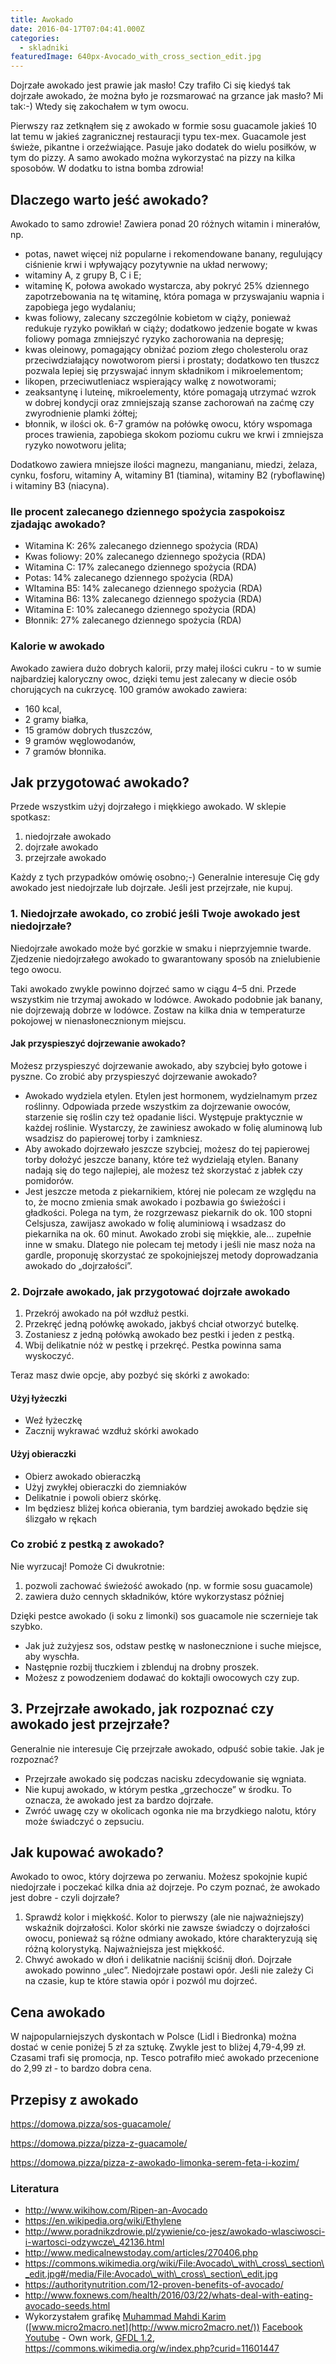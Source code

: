```yaml
---
title: Awokado
date: 2016-04-17T07:04:41.000Z
categories: 
  - skladniki
featuredImage: 640px-Avocado_with_cross_section_edit.jpg
---
```


Dojrzałe awokado jest prawie jak masło! Czy trafiło Ci się kiedyś tak dojrzałe awokado, że można było je rozsmarować na grzance jak masło? Mi tak:-) Wtedy się zakochałem w tym owocu.

Pierwszy raz zetknąłem się z awokado w formie sosu guacamole jakieś 10 lat temu w jakieś zagranicznej restauracji typu tex-mex. Guacamole jest świeże, pikantne i orzeźwiające. Pasuje jako dodatek do wielu posiłków, w tym do pizzy. A samo awokado można wykorzystać na pizzy na kilka sposobów. W dodatku to istna bomba zdrowia!

## Dlaczego warto jeść awokado?

Awokado to samo zdrowie! Zawiera ponad 20 różnych witamin i minerałów, np.

- potas, nawet więcej niż popularne i rekomendowane banany, regulujący ciśnienie krwi i wpływający pozytywnie na układ nerwowy;
- witaminy A, z grupy B, C i E;
- witaminę K, połowa awokado wystarcza, aby pokryć 25% dziennego zapotrzebowania na tę witaminę, która pomaga w przyswajaniu wapnia i zapobiega jego wydalaniu;
- kwas foliowy, zalecany szczególnie kobietom w ciąży, ponieważ redukuje ryzyko powikłań w ciąży; dodatkowo jedzenie bogate w kwas foliowy pomaga zmniejszyć ryzyko zachorowania na depresję;
- kwas oleinowy, pomagający obniżać poziom złego cholesterolu oraz przeciwdziałający nowotworom piersi i prostaty; dodatkowo ten tłuszcz pozwala lepiej się przyswajać innym składnikom i mikroelementom;
- likopen, przeciwutleniacz wspierający walkę z nowotworami;
- zeaksantynę i luteinę, mikroelementy, które pomagają utrzymać wzrok w dobrej kondycji oraz zmniejszają szanse zachorowań na zaćmę czy zwyrodnienie plamki żółtej;
- błonnik, w ilości ok. 6-7 gramów na połówkę owocu, który wspomaga proces trawienia, zapobiega skokom poziomu cukru we krwi i zmniejsza ryzyko nowotworu jelita;

Dodatkowo zawiera mniejsze ilości magnezu, manganianu, miedzi, żelaza, cynku, fosforu, witaminy A, witaminy B1 (tiamina), witaminy B2 (ryboflawinę) i witaminy B3 (niacyna).

### Ile procent zalecanego dziennego spożycia zaspokoisz zjadając awokado?

- Witamina K: 26% zalecanego dziennego spożycia (RDA)
- Kwas foliowy: 20% zalecanego dziennego spożycia (RDA)
- Witamina C: 17% zalecanego dziennego spożycia (RDA)
- Potas: 14% zalecanego dziennego spożycia (RDA)
- WItamina B5: 14% zalecanego dziennego spożycia (RDA)
- Witamina B6: 13% zalecanego dziennego spożycia (RDA)
- Witamina E: 10% zalecanego dziennego spożycia (RDA)
- Błonnik: 27% zalecanego dziennego spożycia (RDA)

### Kalorie w awokado

Awokado zawiera dużo dobrych kalorii, przy małej ilości cukru - to w sumie najbardziej kaloryczny owoc, dzięki temu jest zalecany w diecie osób chorujących na cukrzycę. 100 gramów awokado zawiera:

- 160 kcal,
- 2 gramy białka,
- 15 gramów dobrych tłuszczów,
- 9 gramów węglowodanów,
- 7 gramów błonnika.

## Jak przygotować awokado?

Przede wszystkim użyj dojrzałego i miękkiego awokado. W sklepie spotkasz:

1. niedojrzałe awokado
2. dojrzałe awokado
3. przejrzałe awokado

Każdy z tych przypadków omówię osobno;-) Generalnie interesuje Cię gdy awokado jest niedojrzałe lub dojrzałe. Jeśli jest przejrzałe, nie kupuj.

### 1\. Niedojrzałe awokado, co zrobić jeśli Twoje awokado jest niedojrzałe?

Niedojrzałe awokado może być gorzkie w smaku i nieprzyjemnie twarde. Zjedzenie niedojrzałego awokado to gwarantowany sposób na znielubienie tego owocu.

Taki awokado zwykle powinno dojrzeć samo w ciągu 4–5 dni. Przede wszystkim nie trzymaj awokado w lodówce. Awokado podobnie jak banany, nie dojrzewają dobrze w lodówce. Zostaw na kilka dnia w temperaturze pokojowej w nienasłonecznionym miejscu.

#### Jak przyspieszyć dojrzewanie awokado?

Możesz przyspieszyć dojrzewanie awokado, aby szybciej było gotowe i pyszne. Co zrobić aby przyspieszyć dojrzewanie awokado?

- Awokado wydziela etylen. Etylen jest hormonem, wydzielnamym przez roślinny. Odpowiada przede wszystkim za dojrzewanie owoców, starzenie się roślin czy też opadanie liści. Występuje praktycznie w każdej roślinie. Wystarczy, że zawiniesz awokado w folię aluminową lub wsadzisz do papierowej torby i zamkniesz.
- Aby awokado dojrzewało jeszcze szybciej, możesz do tej papierowej torby dołożyć jeszcze banany, które też wydzielają etylen. Banany nadają się do tego najlepiej, ale możesz też skorzystać z jabłek czy pomidorów.
- Jest jeszcze metoda z piekarnikiem, której nie polecam ze względu na to, że mocno zmienia smak awokado i pozbawia go świeżości i gładkości. Polega na tym, że rozgrzewasz piekarnik do ok. 100 stopni Celsjusza, zawijasz awokado w folię aluminiową i wsadzasz do piekarnika na ok. 60 minut. Awokado zrobi się miękkie, ale… zupełnie inne w smaku. Dlatego nie polecam tej metody i jeśli nie masz noża na gardle, proponuję skorzystać ze spokojniejszej metody doprowadzania awokado do „dojrzałości”.

### 2\. Dojrzałe awokado, jak przygotować dojrzałe awokado

1. Przekrój awokado na pół wzdłuż pestki.
2. Przekręć jedną połówkę awokado, jakbyś chciał otworzyć butelkę.
3. Zostaniesz z jedną połówką awokado bez pestki i jeden z pestką.
4. Wbij delikatnie nóż w pestkę i przekręć. Pestka powinna sama wyskoczyć.

Teraz masz dwie opcje, aby pozbyć się skórki z awokado:

#### Użyj łyżeczki

- Weź łyżeczkę
- Zacznij wykrawać wzdłuż skórki awokado

#### Użyj obieraczki

- Obierz awokado obieraczką
- Użyj zwykłej obieraczki do ziemniaków
- Delikatnie i powoli obierz skórkę.
- Im będziesz bliżej końca obierania, tym bardziej awokado będzie się ślizgało w rękach

### Co zrobić z pestką z awokado?

Nie wyrzucaj! Pomoże Ci dwukrotnie:

1. pozwoli zachować świeżość awokado (np. w formie sosu guacamole)
2. zawiera dużo cennych składników, które wykorzystasz później

Dzięki pestce awokado (i soku z limonki) sos guacamole nie sczernieje tak szybko.

- Jak już zużyjesz sos, odstaw pestkę w nasłonecznione i suche miejsce, aby wyschła.
- Następnie rozbij tłuczkiem i zblenduj na drobny proszek.
- Możesz z powodzeniem dodawać do koktajli owocowych czy zup.

## 3\. Przejrzałe awokado, jak rozpoznać czy awokado jest przejrzałe?

Generalnie nie interesuje Cię przejrzałe awokado, odpuść sobie takie. Jak je rozpoznać?

- Przejrzałe awokado się podczas nacisku zdecydowanie się wgniata.
- Nie kupuj awokado, w którym pestka „grzechocze” w środku. To oznacza, że awokado jest za bardzo dojrzałe.
- Zwróć uwagę czy w okolicach ogonka nie ma brzydkiego nalotu, który może świadczyć o zepsuciu.

## Jak kupować awokado?

Awokado to owoc, który dojrzewa po zerwaniu. Możesz spokojnie kupić niedojrzałe i poczekać kilka dnia aż dojrzeje. Po czym poznać, że awokado jest dobre - czyli dojrzałe?

1. Sprawdź kolor i miękkość. Kolor to pierwszy (ale nie najważniejszy) wskaźnik dojrzałości. Kolor skórki nie zawsze świadczy o dojrzałości owocu, ponieważ są różne odmiany awokado, które charakteryzują się różną kolorystyką. Najważniejsza jest miękkość.
2. Chwyć awokado w dłoń i delikatnie naciśnij ściśnij dłoń. Dojrzałe awokado powinno „ulec”. Niedojrzałe postawi opór. Jeśli nie zależy Ci na czasie, kup te które stawia opór i pozwól mu dojrzeć.

## Cena awokado

W najpopularniejszych dyskontach w Polsce (Lidl i Biedronka) można dostać w cenie poniżej 5 zł za sztukę. Zwykle jest to bliżej 4,79-4,99 zł. Czasami trafi się promocja, np. Tesco potrafiło mieć awokado przecenione do 2,99 zł - to bardzo dobra cena.

## Przepisy z awokado

https://domowa.pizza/sos-guacamole/

https://domowa.pizza/pizza-z-guacamole/

https://domowa.pizza/pizza-z-awokado-limonka-serem-feta-i-kozim/

### Literatura

- http://www.wikihow.com/Ripen-an-Avocado
- https://en.wikipedia.org/wiki/Ethylene
- http://www.poradnikzdrowie.pl/zywienie/co-jesz/awokado-wlasciwosci-i-wartosci-odzywcze\_42136.html
- http://www.medicalnewstoday.com/articles/270406.php
- https://commons.wikimedia.org/wiki/File:Avocado\_with\_cross\_section\_edit.jpg#/media/File:Avocado\_with\_cross\_section\_edit.jpg
- https://authoritynutrition.com/12-proven-benefits-of-avocado/
- http://www.foxnews.com/health/2016/03/22/whats-deal-with-eating-avocado-seeds.html
- Wykorzystałem grafikę [Muhammad Mahdi Karim](//en.wikipedia.org/wiki/User:Muhammad_Mahdi_Karim "w:User:Muhammad Mahdi Karim") ([www.micro2macro.net](http://www.micro2macro.net/)) [Facebook](http://facebook.com/micro2macro) [Youtube](https://www.youtube.com/user/m2mHD) - Own work, [GFDL 1.2](http://www.gnu.org/licenses/old-licenses/fdl-1.2.html "GNU Free Documentation License 1.2"), https://commons.wikimedia.org/w/index.php?curid=11601447
